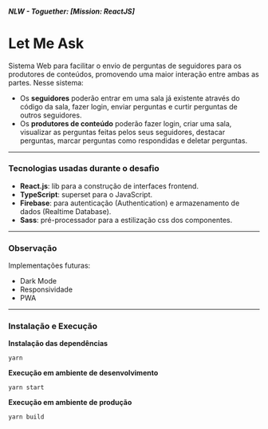 ##### NLW - Toguether: [Mission: ReactJS]

# Let Me Ask

Sistema Web para facilitar o envio de perguntas de seguidores para os produtores de conteúdos, promovendo uma maior interação entre ambas as partes. Nesse sistema:
 - Os **seguidores**  poderão entrar em uma sala já existente através do código da sala, fazer login, enviar perguntas e curtir perguntas de outros seguidores.
 - Os **produtores de conteúdo** poderão fazer login, criar uma sala, visualizar as perguntas feitas pelos seus seguidores, destacar perguntas, marcar perguntas como respondidas e deletar perguntas.

------------

### Tecnologias usadas durante o desafio

- **React.js**: lib para a construção de interfaces frontend.
- **TypeScript**: superset para o JavaScript.
- **Firebase**: para autenticação (Authentication) e armazenamento de dados (Realtime Database).
- **Sass**: pré-processador para a estilização css dos componentes.

------------

### Observação

Implementações futuras:
- Dark Mode
- Responsividade
- PWA

------------

### Instalação e Execução

**Instalação das dependências**
```
yarn
```

**Execução em ambiente de desenvolvimento**

```
yarn start
```

**Execução em ambiente de produção**

```
yarn build
```
